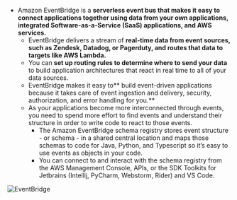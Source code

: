 * Amazon EventBridge is a **serverless event bus that makes it easy to connect applications together using data from your own applications, integrated Software-as-a-Service (SaaS) applications, and AWS services.**
  * EventBridge delivers a stream of **real-time data from event sources, such as Zendesk, Datadog, or Pagerduty, and routes that data to targets like AWS Lambda.**
  * You can **set up routing rules to determine where to send your data** to build application architectures that react in real time to all of your data sources. 
  * EventBridge makes it easy to** build event-driven applications because it takes care of event ingestion and delivery, security, authorization, and error handling for you.**
  * As your applications become more interconnected through events, you need to spend more effort to find events and understand their structure in order to write code to react to those events. 
    * The Amazon EventBridge schema registry stores event structure - or schema - in a shared central location and maps those schemas to code for Java, Python, and Typescript so it’s easy to use events as objects in your code. 
    * You can connect to and interact with the schema registry from the AWS Management Console, APIs, or the SDK Toolkits for Jetbrains (Intellij, PyCharm, Webstorm, Rider) and VS Code.
    
 ![EventBridge](https://d1.awsstatic.com/asset-repository/product-page-diagram-EventBridge_How-it-works_GA@2x.400d9a43a0a23ab2770bde727234395ab369e838.png)
